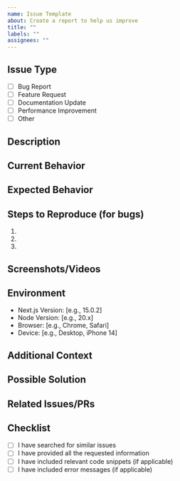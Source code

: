 ```yaml
---
name: Issue Template
about: Create a report to help us improve
title: ""
labels: ""
assignees: ""
---
```


## Issue Type

<!-- Mark the relevant option with an 'x' -->

- [ ] Bug Report
- [ ] Feature Request
- [ ] Documentation Update
- [ ] Performance Improvement
- [ ] Other

## Description

<!-- Provide a clear and concise description of the issue -->

## Current Behavior

<!-- Describe what currently happens -->

## Expected Behavior

<!-- Describe what you expected to happen -->

## Steps to Reproduce (for bugs)

<!-- Provide steps to reproduce the issue -->

1.
2.
3.

## Screenshots/Videos

<!-- If applicable, add screenshots or videos to help explain your issue -->

## Environment

<!-- Please complete the following information -->

- Next.js Version: [e.g., 15.0.2]
- Node Version: [e.g., 20.x]
- Browser: [e.g., Chrome, Safari]
- Device: [e.g., Desktop, iPhone 14]

## Additional Context

<!-- Add any other context about the issue here -->

## Possible Solution

<!-- If you have suggestions on how to fix the issue -->

## Related Issues/PRs

<!-- Link any related issues or PRs using # -->

## Checklist

<!-- Mark completed items with an 'x' -->

- [ ] I have searched for similar issues
- [ ] I have provided all the requested information
- [ ] I have included relevant code snippets (if applicable)
- [ ] I have included error messages (if applicable)
